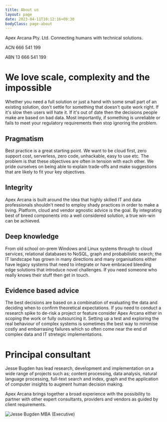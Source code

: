 ```yaml
---
title: About us
layout: page
date: 2023-04-11T10:12:16+09:30
bodyClass: page-about
---
```


Apex Arcana Pty. Ltd. Connecting humans with technical solutions.

ACN 666 541 199

ABN 13 666 541 199

# We love scale, complexity and the impossible #

Whether you need a full solution or just a hand with some small part of an existing solution, don't settle for something that doesn't quite work right. If it's slow then users will hate it. If it's out of date then the decisions people make are based on bad data. Most importantly, if something is unreliable or fails to meet your regulatory requirements then stop ignoring the problem.

## Pragmatism ##

Best practice is a great starting point. We want to be cloud first, zero support cost, serverless, zero code, unhackable, easy to use etc. The problem is that these objectives are often in tension with each other. We pride ourselves on being able to explain trade-offs and make suggestions that are likely to fit your key objectives.

## Integrity ##

Apex Arcana is built around the idea that highly skilled IT and data professionals shouldn't need to employ shady practices in order to make a living. Platform, cloud and vendor agnostic advice is the goal. By integrating best of breed components into a well considered solution, a true win-win can be achieved.

## Deep knowledge ##

From old school on-prem Windows and Linux systems through to cloud services, relational databases to NoSQL, graph and probabilistic search; the IT landscape has grown in many directions and many organisations either have legacy systems that need to integrate or have embraced bleeding edge solutions that introduce novel challenges. If you need someone who really knows their stuff then get in touch. 

## Evidence based advice ##

The best decisions are based on a combination of evaluating the data and deciding when to confirm theoretical expectations. If you need to conduct a research spike to de-risk a project or feature consider Apex Arcana either in scoping the work or fully outsourcing it. Setting up a test and exploring the real behaviour of complex systems is sometimes the best way to minimise costly and embarrasing failures which so often come near the end of complex data and IT stretegic implementations.

# Principal consultant #

Jesse Bugden has lead research, development and implementation on a wide range of projects such as;
content processing, data analysis, natural language processing, full-text search and index, graph and
the application of computer insights to augment human decision making.

Apex Arcana brings together a broad experience with the possibility to partner with other expert consultants, providers and vendors as guided by client requirements.

![Jesse Bugden MBA (Executive)](/images/jesse_square_730.jpg)